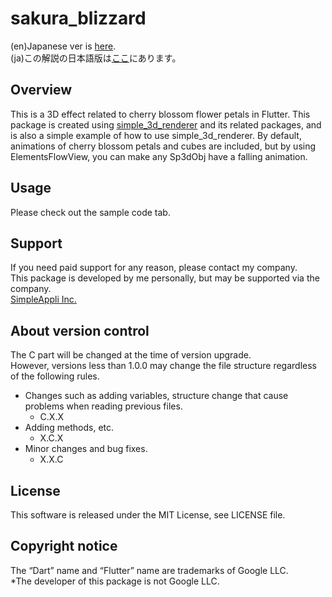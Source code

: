# sakura_blizzard

(en)Japanese ver is [here](https://github.com/MasahideMori-SimpleAppli/sakura_blizzard/blob/main/README_JA.md).  
(ja)この解説の日本語版は[ここ](https://github.com/MasahideMori-SimpleAppli/sakura_blizzard/blob/main/README_JA.md)にあります。

## Overview
This is a 3D effect related to cherry blossom flower petals in Flutter. 
This package is created using [simple_3d_renderer](https://pub.dev/packages/simple_3d_renderer) and its related packages,
and is also a simple example of how to use simple_3d_renderer.
By default, animations of cherry blossom petals and cubes are included,
but by using ElementsFlowView, you can make any Sp3dObj have a falling animation.

## Usage
Please check out the sample code tab.

## Support
If you need paid support for any reason, please contact my company.  
This package is developed by me personally, but may be supported via the company.  
[SimpleAppli Inc.](https://simpleappli.com/en/index_en.html)

## About version control
The C part will be changed at the time of version upgrade.  
However, versions less than 1.0.0 may change the file structure regardless of the following rules.  
- Changes such as adding variables, structure change that cause problems when reading previous files.
    - C.X.X
- Adding methods, etc.
    - X.C.X
- Minor changes and bug fixes.
    - X.X.C

## License
This software is released under the MIT License, see LICENSE file.

## Copyright notice
The “Dart” name and “Flutter” name are trademarks of Google LLC.  
*The developer of this package is not Google LLC.